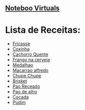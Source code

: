 ## <a href="Home.md" >Noteboo Virtuals</a>

# Lista de Receitas:

- <a href="Receitas/Fricasse.md" >Fricasse</a>
- <a href="Receitas/Coxinha.md" >Coxinha</a>
- <a href="Receitas/Cachoro_Quente.md" >Cachorro Quente</a>
- <a href="Receitas/Frango_na_Cerveja.md" >Frango na cerveja</a>
- <a href="Receitas/Medalhao.md" >Medalhao</a>
- <a href="Receitas/Macarrao_Alfredo.md" >Macarrao alfredo</a>
- <a href="Receitas/Chupe_Chupe.md" >Chupe Chupe</a>
- <a href="Receitas/Brisket.md" >Brisket</a>
- <a href="Receitas/Pao_Receado.md" >Pao Receado</a>
- <a href="Receitas/Pao_de_Alho.md" >Pao de alho</a>
- <a href="Receitas/Cocada.md" >Cocada</a>
- <a href="Receitas/Pudim.md" >Pudim</a>